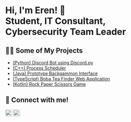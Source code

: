 <h1>Hi, I'm Eren! 👋 
<br/><a>Student</a>, <a">IT Consultant</a>, <a>Cybersecurity Team Leader</a></h1>

<h2>👨‍💻 Some of My Projects</h2>

  - [(Python) Discord Bot using Discord.py](https://github.com/EKahyaoglu/discord-rngbot)
  - [(C++) Process Scheduler](https://github.com/EKahyaoglu/ProcessScheduler)
  - [(Java) Prototype Backgammon Interface](https://github.com/EKahyaoglu/protoype-backgammon)
  - [(TypeScript) Boba Tea Finder Web Application](https://github.com/EKahyaoglu/Bobadise)
  - [(Kotlin) Rock Paper Scissors Game](https://github.com/EKahyaoglu/Rock-Paper-Scissors)

<h2> 👥 Connect with me!</h2>

[<img align="left" alt="Eren Kahyaoglu | LinkedIn" width="22px" src="https://cdn.jsdelivr.net/npm/simple-icons@v3/icons/linkedin.svg" />][linkedin]
[<img align="left" alt="Eren Kahyaoglu | Mail" width="22px" src="https://cdn-icons-png.flaticon.com/128/3178/3178158.png" />][mail]


[mail]: mailto:erenfkahyaoglu@hotmail.com
[linkedin]: https://www.linkedin.com/in/eren-kahyaoglu
